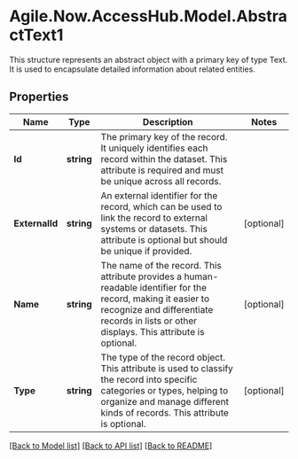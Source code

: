 # Agile.Now.AccessHub.Model.AbstractText1
This structure represents an abstract object with a primary key of type Text. It is used to encapsulate detailed information about related entities.

## Properties

Name | Type | Description | Notes
------------ | ------------- | ------------- | -------------
**Id** | **string** | The primary key of the record. It uniquely identifies each record within the dataset. This attribute is required and must be unique across all records. | 
**ExternalId** | **string** | An external identifier for the record, which can be used to link the record to external systems or datasets. This attribute is optional but should be unique if provided. | [optional] 
**Name** | **string** | The name of the record. This attribute provides a human-readable identifier for the record, making it easier to recognize and differentiate records in lists or other displays. This attribute is optional. | [optional] 
**Type** | **string** | The type of the record object. This attribute is used to classify the record into specific categories or types, helping to organize and manage different kinds of records. This attribute is optional. | [optional] 

[[Back to Model list]](../../README.md#documentation-for-models) [[Back to API list]](../../README.md#documentation-for-api-endpoints) [[Back to README]](../../README.md)

